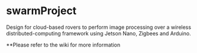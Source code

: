 # swarmProject
Design for cloud-based rovers to perform image processing over a wireless distributed-computing framework using Jetson Nano, Zigbees and Arduino.

**Please refer to the wiki for more information
